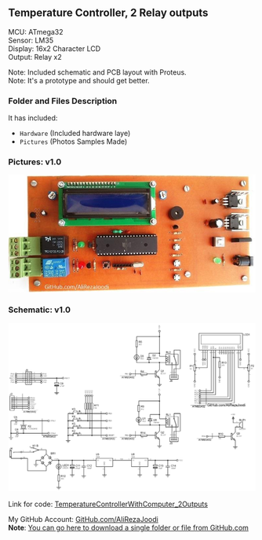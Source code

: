## Temperature Controller, 2 Relay outputs
  
MCU:        	ATmega32  
Sensor:     	LM35  
Display:    	16x2 Character LCD  
Output:		Relay	x2

Note: Included schematic and PCB layout with Proteus.  
Note: It's a prototype and should get better.  

### Folder and Files Description
It has included:
- `Hardware` (Included hardware laye)
- `Pictures` (Photos Samples Made)

### Pictures: v1.0
![](Pictures/v1.0.jpg)

### Schematic: v1.0
![](Hardware/v1.0.png)


Link for code: [TemperatureControllerWithComputer_2Outputs](TemperatureController_2Outputs_ComputerMonitoring)  

My GitHub Account: [GitHub.com/AliRezaJoodi](https://github.com/AliRezaJoodi)  
**Note**: [You can go here to download a single folder or file from GitHub.com](https://minhaskamal.github.io/DownGit/#/home)
